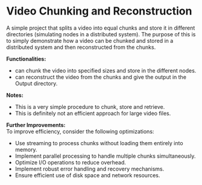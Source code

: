 
# Video Chunking and Reconstruction

A simple project that splits a video into equal chunks and store it in different directories (simulating nodes in a distributed system).
The purpose of this is to simply demonstrate how a video can be chunked and stored in a distributed system and then reconstructed from the chunks.

**Functionalities:**
- can chunk the video into specified sizes and store in the different nodes.
- can reconstruct the video from the chunks and give the output in the Output directory.


**Notes:**
- This is a very simple procedure to chunk, store and retrieve.
- This is definitely not an efficient approach for large video files.


**Further Improvements:** <br>
To improve efficiency, consider the following optimizations:
- Use streaming to process chunks without loading them entirely into memory.
- Implement parallel processing to handle multiple chunks simultaneously.
- Optimize I/O operations to reduce overhead.
- Implement robust error handling and recovery mechanisms.
- Ensure efficient use of disk space and network resources.